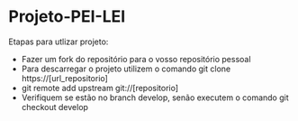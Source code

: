 # Projeto-PEI-LEI

Etapas para utlizar projeto:

- Fazer um fork do repositório para o vosso repositório pessoal
- Para descarregar o projeto utilizem o comando git clone https://[url_repositorio]
- git remote add upstream git://[repositorio]
- Verifiquem se estão no branch develop, senão executem o comando git checkout develop
